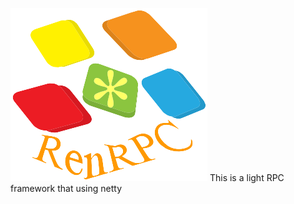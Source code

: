 ![RenRPC](https://github.com/weixuan2008/RenRPC/blob/master/renrpc-master/RenRPC.png)
This is a light RPC framework that using netty 
